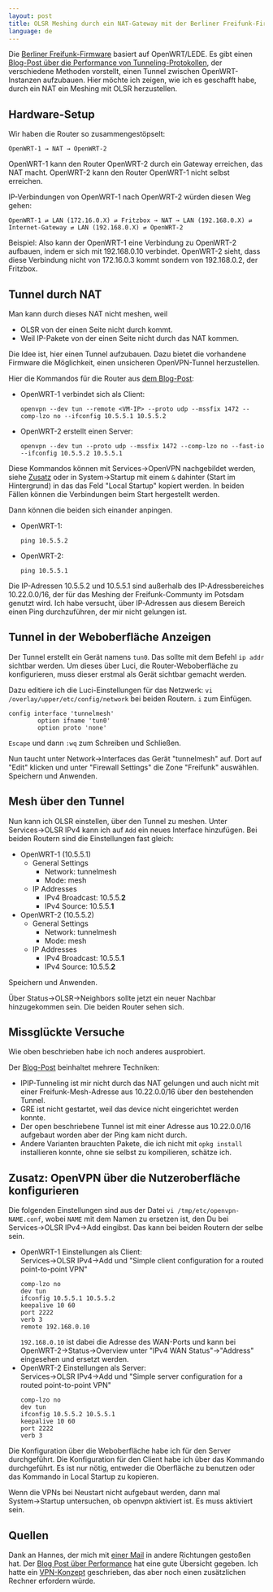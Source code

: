 ```yaml
---
layout: post
title: OLSR Meshing durch ein NAT-Gateway mit der Berliner Freifunk-Firmware
language: de
---
```


Die [Berliner Freifunk-Firmware][firmware] basiert auf OpenWRT/LEDE.
Es gibt einen [Blog-Post über die Performance von Tunneling-Protokollen][perf], 
der verschiedene Methoden vorstellt, einen Tunnel zwischen OpenWRT-Instanzen aufzubauen.
Hier möchte ich zeigen, wie ich es geschafft habe, durch ein NAT ein Meshing mit OLSR herzustellen.

<!-- more -->

Hardware-Setup
--------------

Wir haben die Router so zusammengestöpselt:

    OpenWRT-1 → NAT → OpenWRT-2

OpenWRT-1 kann den Router OpenWRT-2 durch ein Gateway erreichen, das NAT macht.
OpenWRT-2 kann den Router OpenWRT-1 nicht selbst erreichen.

IP-Verbindungen von OpenWRT-1 nach OpenWRT-2 würden diesen Weg gehen:

    OpenWRT-1 ⇄ LAN (172.16.0.X) ⇄ Fritzbox → NAT → LAN (192.168.0.X) ⇄ Internet-Gateway ⇄ LAN (192.168.0.X) ⇄ OpenWRT-2

Beispiel:
Also kann der OpenWRT-1 eine Verbindung zu OpenWRT-2 aufbauen, indem er sich mit 192.168.0.10 verbindet.
OpenWRT-2 sieht, dass diese Verbindung nicht von 172.16.0.3 kommt sondern von 192.168.0.2, der Fritzbox.

Tunnel durch NAT
----------------

Man kann durch dieses NAT nicht meshen, weil

- OLSR von der einen Seite nicht durch kommt.
- Weil IP-Pakete von der einen Seite nicht durch das NAT kommen.

Die Idee ist, hier einen Tunnel aufzubauen.
Dazu bietet die vorhandene Firmware die Möglichkeit,
einen unsicheren OpenVPN-Tunnel herzustellen.

Hier die Kommandos für die Router aus [dem Blog-Post][perf]:

- OpenWRT-1 verbindet sich als Client:
  ```
  openvpn --dev tun --remote <VM-IP> --proto udp --mssfix 1472 --comp-lzo no --ifconfig 10.5.5.1 10.5.5.2
  ```
- OpenWRT-2 erstellt einen Server:
  ```
  openvpn --dev tun --proto udp --mssfix 1472 --comp-lzo no --fast-io --ifconfig 10.5.5.2 10.5.5.1
  ```

Diese Kommandos können mit Services→OpenVPN nachgebildet werden, siehe [Zusatz] oder in System→Startup mit einem `&` dahinter (Start im Hintergrund) in das das Feld "Local Startup" kopiert werden.
In beiden Fällen können die Verbindungen beim Start hergestellt werden.

Dann können die beiden sich einander anpingen.

- OpenWRT-1:
  ```
  ping 10.5.5.2
  ```
- OpenWRT-2:
  ```
  ping 10.5.5.1
  ```

Die IP-Adressen 10.5.5.2 und 10.5.5.1 sind außerhalb des IP-Adressbereiches 10.22.0.0/16, der
für das Meshing der Freifunk-Communty im Potsdam genutzt wird.
Ich habe versucht, über IP-Adressen aus diesem Bereich einen Ping durchzuführen, der mir nicht gelungen ist.

Tunnel in der Weboberfläche Anzeigen
------------------------------------

Der Tunnel erstellt ein Gerät namens `tun0`.
Das sollte mit dem Befehl `ip addr` sichtbar werden.
Um dieses über Luci, die Router-Weboberfläche zu konfigurieren, muss dieser erstmal als Gerät sichtbar gemacht werden.

Dazu editiere ich die Luci-Einstellungen für das Netzwerk: `vi /overlay/upper/etc/config/network` bei beiden Routern. `i` zum Einfügen. 

```
config interface 'tunnelmesh'
        option ifname 'tun0'
        option proto 'none'
```

`Escape` und dann `:wq` zum Schreiben und Schließen.

Nun taucht unter Network→Interfaces das Gerät "tunnelmesh" auf.
Dort auf "Edit" klicken und unter "Firewall Settings" die Zone "Freifunk" auswählen.
Speichern und Anwenden.

Mesh über den Tunnel
--------------------

Nun kann ich OLSR einstellen, über den Tunnel zu meshen.
Unter Services→OLSR IPv4 kann ich auf `Add` ein neues Interface hinzufügen.
Bei beiden Routern sind die Einstellungen fast gleich:

- OpenWRT-1 (10.5.5.1)
  - General Settings
    - Network: tunnelmesh
    - Mode: mesh
  - IP Addresses
    - IPv4 Broadcast: 10.5.5.**2**
    - IPv4 Source: 10.5.5.**1**
- OpenWRT-2 (10.5.5.2)
  - General Settings
    - Network: tunnelmesh
    - Mode: mesh
  - IP Addresses
    - IPv4 Broadcast: 10.5.5.**1**
    - IPv4 Source: 10.5.5.**2**

Speichern und Anwenden.

Über Status→OLSR→Neighbors sollte jetzt ein neuer Nachbar hinzugekommen sein.
Die beiden Router sehen sich.


Missglückte Versuche
--------------------

Wie oben beschrieben habe ich noch anderes ausprobiert.

Der [Blog-Post][perf] beinhaltet mehrere Techniken:

- IPIP-Tunneling ist mir nicht durch das NAT gelungen und auch nicht mit einer
  Freifunk-Mesh-Adresse aus 10.22.0.0/16 über den bestehenden Tunnel.
- GRE ist nicht gestartet, weil das device nicht eingerichtet werden konnte.
- Der open beschriebene Tunnel ist mit einer Adresse aus 10.22.0.0/16 aufgebaut worden
  aber der Ping kam nicht durch.
- Andere Varianten brauchten Pakete, die ich nicht mit `opkg install` installieren
  konnte, ohne sie selbst zu kompilieren, schätze ich.

Zusatz: OpenVPN über die Nutzeroberfläche konfigurieren
-------------------------------------------------------
[Zusatz]: #zusatz-openvpn-über-die-nutzeroberfläche-konfigurieren

Die folgenden Einstellungen sind aus der Datei `vi /tmp/etc/openvpn-NAME.conf`, wobei
`NAME` mit dem Namen zu ersetzen ist, den Du bei Services→OLSR IPv4→Add eingibst.
Das kann bei beiden Routern der selbe sein.

- OpenWRT-1 Einstellungen als Client:  
  Services→OLSR IPv4→Add und "Simple client configuration for a routed point-to-point VPN"
  ```
  comp-lzo no
  dev tun
  ifconfig 10.5.5.1 10.5.5.2
  keepalive 10 60
  port 2222
  verb 3
  remote 192.168.0.10
  ```
  `192.168.0.10` ist dabei die Adresse des WAN-Ports und kann bei
  OpenWRT-2→Status→Overview unter
  "IPv4 WAN Status"→"Address" eingesehen und ersetzt werden.
- OpenWRT-2 Einstellungen als Server:  
  Services→OLSR IPv4→Add und "Simple server configuration for a routed point-to-point VPN"
  ```
  comp-lzo no
  dev tun
  ifconfig 10.5.5.2 10.5.5.1
  keepalive 10 60
  port 2222
  verb 3
  ```

Die Konfiguration über die Weboberfläche habe ich für den Server durchgeführt.
Die Konfiguration für den Client habe ich über das Kommando durchgeführt.
Es ist nur nötig, entweder die Oberfläche zu benutzen oder das Kommando in Local Startup zu kopieren.

Wenn die VPNs bei Neustart nicht aufgebaut werden, dann mal System→Startup untersuchen,
ob openvpn aktiviert ist. Es muss aktiviert sein.

Quellen
-------

Dank an Hannes, der mich mit [einer Mail][hannes] in andere Richtungen gestoßen hat.
Der [Blog Post über Performance][perf] hat eine gute Übersicht gegeben.
Ich hatte ein [VPN-Konzept] geschrieben, das aber noch einen zusätzlichen Rechner
erfordern würde.

[firmware]: https://github.com/freifunk-berlin/firmware/
[perf]: https://justus.berlin/2016/02/performance-of-tunneling-methods-in-openwrt/
[hannes]: https://lists.freifunk-potsdam.de/pipermail/users/2018-March/018479.html
[VPN-Konzept]: https://github.com/niccokunzmann/decentral-community-vpn/

